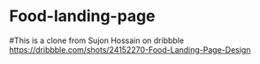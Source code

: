 # Food-landing-page
#This is a clone from Sujon Hossain on dribbble
https://dribbble.com/shots/24152270-Food-Landing-Page-Design